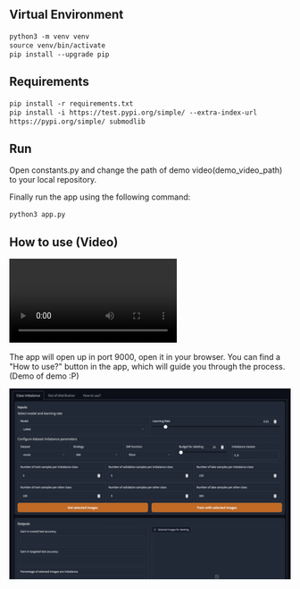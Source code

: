 ## Virtual Environment

```
python3 -m venv venv
source venv/bin/activate
pip install --upgrade pip
```

## Requirements

```
pip install -r requirements.txt
pip install -i https://test.pypi.org/simple/ --extra-index-url https://pypi.org/simple/ submodlib
```

## Run

Open constants.py and change the path of demo video(demo_video_path) to your local repository.

Finally run the app using the following command:

```
python3 app.py
```

## How to use (Video)
![video](demo_video.mov "Video")

The app will open up in port 9000, open it in your browser.
You can find a "How to use?" button in the app, which will guide you through the process. (Demo of demo :P)

![s1](images/s1.png "Screenshot 1")
